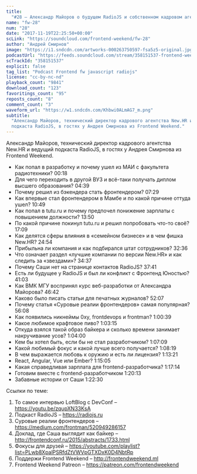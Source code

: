 ```yaml
---
title:
  "#28 – Александр Майоров о будущем RadioJS и собственном кадровом агентстве"
name: "fw-28"
num: "28"
date: "2017-11-19T22:25:50+00:00"
scLink: "https://soundcloud.com/frontend-weekend/fw-28"
author: "Андрей Смирнов"
image: "https://i1.sndcdn.com/artworks-000263750597-fsa5z5-original.jpg"
podcastUrl: "https://feeds.soundcloud.com/stream/358151537-frontend-weekend-fw-28.m4a"
scTrackId: "358151537"
explicit: false
tag_list: "Podcast Frontend fw javascript radiojs"
license: "cc-by-nc-nd"
playback_count: "9841"
download_count: "123"
favoritings_count: "95"
reposts_count: "8"
comment_count: "3"
waveform_url: "https://w1.sndcdn.com/Khbwi0ALmAG7_m.png"
subtitle:
  "Александр Майоров, технический директор кадрового агентства New.HR и ведущий
  подкаста RadioJS, в гостях у Андрея Смирнова из Frontend Weekend."
---
```


Александр Майоров, технический директор кадрового агентства New.HR и ведущий
подкаста RadioJS, в гостях у Андрея Смирнова из Frontend Weekend.

- Как попал в разработку и почему ушел из МАИ с факультета радиотехники?
  <timecode sec="18">00:18</timecode>
- Для чего переходить в другой ВУЗ и всё-таки получать диплом высшего
  образования? <timecode sec="279">04:39</timecode>
- Почему решил из бэкендера стать фронтендером?
  <timecode sec="449">07:29</timecode>
- Как впервые стал фронтендером в Мамбе и по какой причине оттуда ушел?
  <timecode sec="649">10:49</timecode>
- Как попал в tutu.ru и почему предпочел понижение зарплаты с повышением
  должности? <timecode sec="830">13:50</timecode>
- По какой причине покинул tutu.ru и решил попробовать что-то своё?
  <timecode sec="1029">17:09</timecode>
- Как делятся сферы влияния в «семейном бизнесе» и в чем фишка New.HR?
  <timecode sec="1494">24:54</timecode>
- Прибыльна ли компания и как подбирался штат сотрудников?
  <timecode sec="1956">32:36</timecode>
- Что означает раздел «лучшие компании по версии New.HR» и как следить за
  «звездами»? <timecode sec="2077">34:37</timecode>
- Почему Саши нет на странице контактов RadioJS?
  <timecode sec="2261">37:41</timecode>
- Есть ли будущее у RadioJS и был ли конфликт с Фронтенд Юностью?
  <timecode sec="2463">41:03</timecode>
- Как ВМК МГУ воспринял курс веб-разработки от Александра Майорова?
  <timecode sec="2802">46:42</timecode>
- Каково было писать статьи для печатных журналов?
  <timecode sec="3127">52:07</timecode>
- Почему статья «Суровые реалии фронтендеров» самая популярная?
  <timecode sec="3368">56:08</timecode>
- Как появились никнеймы 0xy, frontdevops и frontman?
  <timecode sec="3639">1:00:39</timecode>
- Какое любимое крафтовое пиво? <timecode sec="3795">1:03:15</timecode>
- Откуда взялся такой образ байкера и сколько времени занимает накручивание
  усов? <timecode sec="3840">1:04:00</timecode>
- Кем бы хотел быть, если бы не стал разработчиком?
  <timecode sec="4029">1:07:09</timecode>
- Какой любимый фокус и какой лучше всего получается?
  <timecode sec="4099">1:08:19</timecode>
- В чем выражается любовь к оружию и есть ли лицензия?
  <timecode sec="4401">1:13:21</timecode>
- React, Angular, Vue или Ember? <timecode sec="4505">1:15:05</timecode>
- Какая справедливая зарплата для frontend-разработчика?
  <timecode sec="4634">1:17:14</timecode>
- Готовим вместе с frontend-разработчиком
  <timecode sec="4813">1:20:13</timecode>
- Забавные истории от Саши <timecode sec="4950">1:22:30</timecode>

Ссылки по теме:

1. То самое интервью LoftBlog с DevConf – <https://youtu.be/zqupXN33KsA>
2. Подкаст RadioJS – <https://radiojs.ru>
3. Суровые реалии фронтендеров – <https://medium.com/frontman/520949286157>
4. Доклад, где Саша выглядит как байкер –
   <http://frontendconf.ru/2015/abstracts/1733.html>
5. Фокусы для друзей –
   <https://youtube.com/playlist?list=PLwb8XpalPSRfdZtVWVpGTXDxK0D4NbtRp>
6. Поддержи Frontend Weekend – <http://frontendweekend.ml>
7. Frontend Weekend Patreon – <https://patreon.com/frontendweekend>
